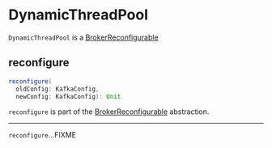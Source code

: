 # DynamicThreadPool

`DynamicThreadPool` is a [BrokerReconfigurable](BrokerReconfigurable.md)

## <span id="reconfigure"> reconfigure

```scala
reconfigure(
  oldConfig: KafkaConfig,
  newConfig: KafkaConfig): Unit
```

`reconfigure` is part of the [BrokerReconfigurable](BrokerReconfigurable.md#reconfigure) abstraction.

---

`reconfigure`...FIXME
